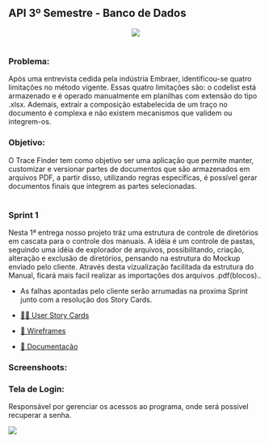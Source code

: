 ## API 3º Semestre - Banco de Dados

<p align="center"> <img src="https://user-images.githubusercontent.com/18652465/111547833-88631a00-8758-11eb-863c-ccf1e6e93f39.png"> </p>

<h1></h1>

### Problema:
Após uma entrevista cedida pela indústria Embraer, identificou-se quatro limitações no método vigente. Essas quatro limitações são: o codelist está armazenado e é operado manualmente em planilhas com extensão do tipo .xlsx. Ademais, extrair a composição estabelecida de um traço no documento é complexa e não existem mecanismos que validem ou integrem-os. 

### Objetivo:
 O Trace Finder tem como objetivo ser uma aplicação que permite manter, customizar e versionar partes de documentos que são armazenados em arquivos PDF, a partir disso, utilizando regras específicas, é possível gerar documentos finais que integrem as partes selecionadas.

<h1> </h1>




### Sprint 1
Nesta 1ª entrega nosso projeto tráz uma estrutura de controle de diretórios em cascata para o controle dos manuais. A idéia é um controle de pastas, seguindo uma idéia de explorador de arquivos, possibilitando, criação, alteração e exclusão de diretórios, pensando na estrutura do Mockup enviado pelo cliente. Através desta vizualização facilitada da estrutura do Manual, ficará mais facil realizar as importações dos arquivos .pdf(blocos)..

- As falhas apontadas pelo cliente serão arrumadas na proxima Sprint junto com a resolução dos Story Cards.

- [👨‍💻 User Story Cards](https://github.com/MaXximiles/API-3SEM/tree/main/User%20Story%20Cards)
- [📏 Wireframes](https://github.com/MaXximiles/API-3SEM/tree/main/Wireframes)
- [📃 Documentação](https://github.com/MaXximiles/API-3SEM/tree/main/Documenta%C3%A7%C3%A3o)

### Screenshoots:

### Tela de Login:
Responsável por gerenciar os acessos ao programa, onde será possível recuperar a senha.

![](https://user-images.githubusercontent.com/68132461/114922109-b001dc80-9e01-11eb-9105-130a95335747.png)
<h1> </h1>

